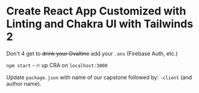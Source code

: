 # Create React App Customized with Linting and Chakra UI with Tailwinds 2

Don't 4 get to ~~drink your Ovaltine~~ add your `.env` (Firebase Auth, etc.)

`npm start` - 🔥 up CRA on `localhost:3000`

Update `package.json` with name of our capstone followed by: `-client` (and author name).
